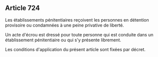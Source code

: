 Article 724
----
Les établissements pénitentiaires reçoivent les personnes en détention
provisoire ou condamnées à une peine privative de liberté.

Un acte d'écrou est dressé pour toute personne qui est conduite dans un
établissement pénitentiaire ou qui s'y présente librement.

Les conditions d'application du présent article sont fixées par décret.
